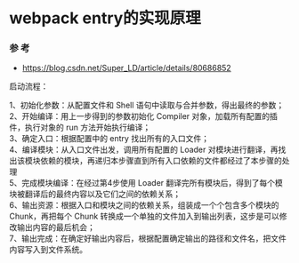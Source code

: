 # webpack entry的实现原理

### 参 考
* https://blog.csdn.net/Super_LD/article/details/80686852


启动流程：

  1、初始化参数：从配置文件和 Shell 语句中读取与合并参数，得出最终的参数；  
  2、开始编译：用上一步得到的参数初始化 Compiler 对象，加载所有配置的插件，执行对象的 run 方法开始执行编译；  
  3、确定入口：根据配置中的 entry 找出所有的入口文件；  
  4、编译模块：从入口文件出发，调用所有配置的 Loader 对模块进行翻译，再找出该模块依赖的模块，再递归本步骤直到所有入口依赖的文件都经过了本步骤的处理  
  5、完成模块编译：在经过第4步使用 Loader 翻译完所有模块后，得到了每个模块被翻译后的最终内容以及它们之间的依赖关系；  
  6、输出资源：根据入口和模块之间的依赖关系，组装成一个个包含多个模块的 Chunk，再把每个 Chunk 转换成一个单独的文件加入到输出列表，这步是可以修改输出内容的最后机会；  
  7、输出完成：在确定好输出内容后，根据配置确定输出的路径和文件名，把文件内容写入到文件系统。  
